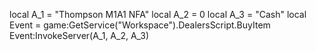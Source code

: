 
local A_1 = "Thompson M1A1 NFA"
local A_2 = 0
local A_3 = "Cash"
local Event = game:GetService("Workspace").DealersScript.BuyItem
Event:InvokeServer(A_1, A_2, A_3)
